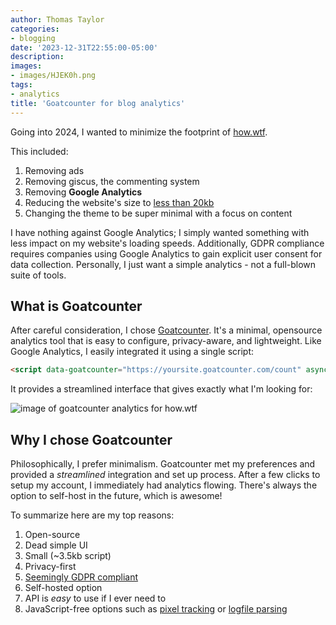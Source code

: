 ```yaml
---
author: Thomas Taylor
categories:
- blogging
date: '2023-12-31T22:55:00-05:00'
description: 
images:
- images/HJEK0h.png
tags:
- analytics
title: 'Goatcounter for blog analytics'
---
```


Going into 2024, I wanted to minimize the footprint of [how.wtf][1].

This included:

1. Removing ads
2. Removing giscus, the commenting system
3. Removing **Google Analytics**
4. Reducing the website's size to [less than 20kb][2]
5. Changing the theme to be super minimal with a focus on content

I have nothing against Google Analytics; I simply wanted something with less impact on my website's loading speeds. Additionally, GDPR compliance requires companies using Google Analytics to gain explicit user consent for data collection. Personally, I just want a simple analytics - not a full-blown suite of tools.

## What is Goatcounter

After careful consideration, I chose [Goatcounter][3]. It's a minimal, opensource analytics tool that is easy to configure, privacy-aware, and lightweight. Like Google Analytics, I easily integrated it using a single script:

```html
<script data-goatcounter="https://yoursite.goatcounter.com/count" async src="//gc.zgo.at/count.js"></script>
```

It provides a streamlined interface that gives exactly what I'm looking for:

![image of goatcounter analytics for how.wtf](images/HJEk0H.png)

## Why I chose Goatcounter

Philosophically, I prefer minimalism. Goatcounter met my preferences and provided a _streamlined_ integration and set up process. After a few clicks to setup my account, I immediately had analytics flowing. There's always the option to self-host in the future, which is awesome!

To summarize here are my top reasons:

1. Open-source
2. Dead simple UI
3. Small (~3.5kb script)
4. Privacy-first
5. [Seemingly GDPR compliant][4]
6. Self-hosted option
7. API is _easy_ to use if I ever need to
8. JavaScript-free options such as [pixel tracking][5] or [logfile parsing][6]

[1]: https://how.wtf
[2]: https://512kb.club/
[3]: https://www.goatcounter.com/
[4]: https://www.goatcounter.com/help/gdpr#conclusion-306
[5]: https://www.goatcounter.com/help/pixel
[6]: https://www.goatcounter.com/help/logfile
